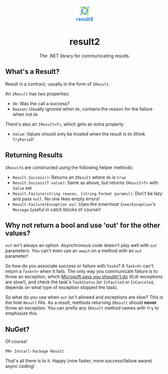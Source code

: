 <p align="center"><a href="https://github.com/marcusturewicz/result2"><img src="logo.png" alt="result2 logo" height="60"/></a></p>
<h1 align="center">result2</h1>
<p align="center">The .NET library for communicating results.</p>

## What's a Result?
Result is a contract, usually in the form of `IResult`.

An `IResult` has two properties:
* `Ok`: Was the call a success?
* `Reason`: Usually ignored when `Ok`, contains the reason for the failure when not `Ok`

There's also an `IResult<T>`, which gets an extra property.
* `Value`: Values should only be trusted when the result is `Ok` (think `TryParse`)!


## Returning Results
`IResult`s are constructed using the following helper methods:
* `Result.Success()`: Returns an `IResult` where `Ok` is `true`
* `Result.Success(T value)`: Same as above, but returns `IResult<T>` with `Value` set
* `Result.Failure(string reason, [string.Format params])`: Don't be lazy and pass `null`.  No one likes empty errors!
* `Result.Failure(Exception ex)`: Uses the innermost `InnerException`'s `Message` (useful in catch blocks of course!)

## Why not return a bool and use 'out' for the other values?
`out` isn't always an option.  Asynchronous code doesn't play well with `out` parameters.  You can't even use an `await` on a method with an `out` parameter!

So how do you associate success or failure with `Task`s?  A `Task<X>` can't return a `Task<Y>` when it fails.  The only way you communicate failure is to throw an exception, which [Microsoft says you shouldn't do](http://msdn.microsoft.com/en-us/library/dd264997.aspx) (tl;dr exceptions are _slow_!), and check the task's `TaskStatus` (or `IsFaulted` or `IsCanceled`, depends on what type of exception stopped the task).

So what do you use when `out` isn't allowed and exceptions are slow?  This is the hole `Result` fills.  As a result, methods returning `IResult` should **never** throw an exception.  You can prefix any `IResult` method names with `Try` to emphasize this.


## NuGet?
Of course!
```
PM> Install-Package Result
```

That's all there is to it.  Happy (now faster, more success/failure aware) async coding!
